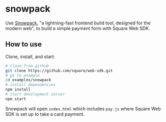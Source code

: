 # snowpack

Use [Snowpack](https://www.snowpack.dev/), "a lightning-fast frontend build tool, designed for the modern web", to build a simple payment form with Square Web SDK.

## How to use

Clone, install, and start:

```sh
# clone from github
git clone https://github.com/square/web-sdk.git
# go to example
cd examples/snowpack
# install dependencies
npm install
# start development server
npm start
```

Snowpack will open `index.html` which includes `pay.js` where Square Web SDK is set up to take a card payment.
